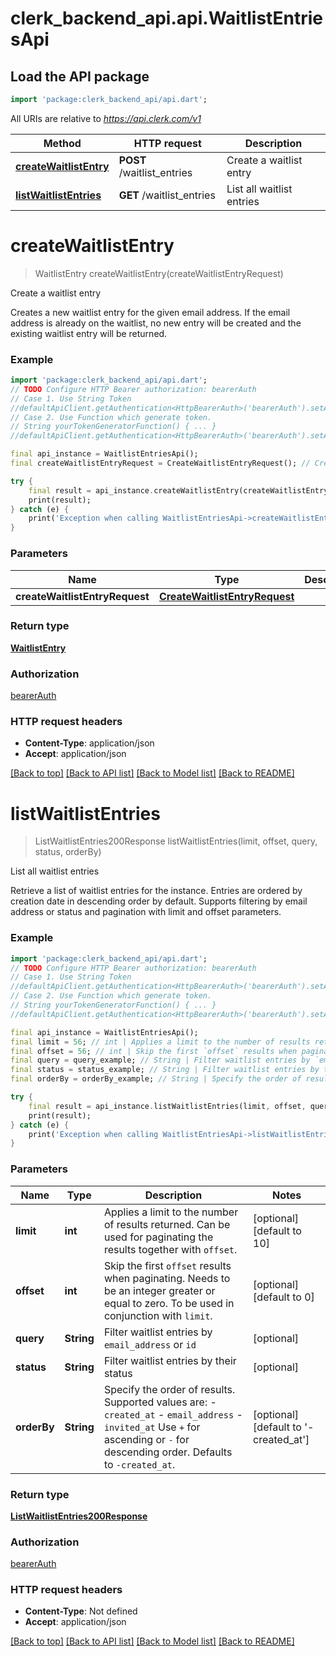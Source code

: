 # clerk_backend_api.api.WaitlistEntriesApi

## Load the API package
```dart
import 'package:clerk_backend_api/api.dart';
```

All URIs are relative to *https://api.clerk.com/v1*

Method | HTTP request | Description
------------- | ------------- | -------------
[**createWaitlistEntry**](WaitlistEntriesApi.md#createwaitlistentry) | **POST** /waitlist_entries | Create a waitlist entry
[**listWaitlistEntries**](WaitlistEntriesApi.md#listwaitlistentries) | **GET** /waitlist_entries | List all waitlist entries


# **createWaitlistEntry**
> WaitlistEntry createWaitlistEntry(createWaitlistEntryRequest)

Create a waitlist entry

Creates a new waitlist entry for the given email address. If the email address is already on the waitlist, no new entry will be created and the existing waitlist entry will be returned.

### Example
```dart
import 'package:clerk_backend_api/api.dart';
// TODO Configure HTTP Bearer authorization: bearerAuth
// Case 1. Use String Token
//defaultApiClient.getAuthentication<HttpBearerAuth>('bearerAuth').setAccessToken('YOUR_ACCESS_TOKEN');
// Case 2. Use Function which generate token.
// String yourTokenGeneratorFunction() { ... }
//defaultApiClient.getAuthentication<HttpBearerAuth>('bearerAuth').setAccessToken(yourTokenGeneratorFunction);

final api_instance = WaitlistEntriesApi();
final createWaitlistEntryRequest = CreateWaitlistEntryRequest(); // CreateWaitlistEntryRequest | 

try {
    final result = api_instance.createWaitlistEntry(createWaitlistEntryRequest);
    print(result);
} catch (e) {
    print('Exception when calling WaitlistEntriesApi->createWaitlistEntry: $e\n');
}
```

### Parameters

Name | Type | Description  | Notes
------------- | ------------- | ------------- | -------------
 **createWaitlistEntryRequest** | [**CreateWaitlistEntryRequest**](CreateWaitlistEntryRequest.md)|  | [optional] 

### Return type

[**WaitlistEntry**](WaitlistEntry.md)

### Authorization

[bearerAuth](../README.md#bearerAuth)

### HTTP request headers

 - **Content-Type**: application/json
 - **Accept**: application/json

[[Back to top]](#) [[Back to API list]](../README.md#documentation-for-api-endpoints) [[Back to Model list]](../README.md#documentation-for-models) [[Back to README]](../README.md)

# **listWaitlistEntries**
> ListWaitlistEntries200Response listWaitlistEntries(limit, offset, query, status, orderBy)

List all waitlist entries

Retrieve a list of waitlist entries for the instance. Entries are ordered by creation date in descending order by default. Supports filtering by email address or status and pagination with limit and offset parameters.

### Example
```dart
import 'package:clerk_backend_api/api.dart';
// TODO Configure HTTP Bearer authorization: bearerAuth
// Case 1. Use String Token
//defaultApiClient.getAuthentication<HttpBearerAuth>('bearerAuth').setAccessToken('YOUR_ACCESS_TOKEN');
// Case 2. Use Function which generate token.
// String yourTokenGeneratorFunction() { ... }
//defaultApiClient.getAuthentication<HttpBearerAuth>('bearerAuth').setAccessToken(yourTokenGeneratorFunction);

final api_instance = WaitlistEntriesApi();
final limit = 56; // int | Applies a limit to the number of results returned. Can be used for paginating the results together with `offset`.
final offset = 56; // int | Skip the first `offset` results when paginating. Needs to be an integer greater or equal to zero. To be used in conjunction with `limit`.
final query = query_example; // String | Filter waitlist entries by `email_address` or `id`
final status = status_example; // String | Filter waitlist entries by their status
final orderBy = orderBy_example; // String | Specify the order of results. Supported values are: - `created_at` - `email_address` - `invited_at`  Use `+` for ascending or `-` for descending order. Defaults to `-created_at`.

try {
    final result = api_instance.listWaitlistEntries(limit, offset, query, status, orderBy);
    print(result);
} catch (e) {
    print('Exception when calling WaitlistEntriesApi->listWaitlistEntries: $e\n');
}
```

### Parameters

Name | Type | Description  | Notes
------------- | ------------- | ------------- | -------------
 **limit** | **int**| Applies a limit to the number of results returned. Can be used for paginating the results together with `offset`. | [optional] [default to 10]
 **offset** | **int**| Skip the first `offset` results when paginating. Needs to be an integer greater or equal to zero. To be used in conjunction with `limit`. | [optional] [default to 0]
 **query** | **String**| Filter waitlist entries by `email_address` or `id` | [optional] 
 **status** | **String**| Filter waitlist entries by their status | [optional] 
 **orderBy** | **String**| Specify the order of results. Supported values are: - `created_at` - `email_address` - `invited_at`  Use `+` for ascending or `-` for descending order. Defaults to `-created_at`. | [optional] [default to '-created_at']

### Return type

[**ListWaitlistEntries200Response**](ListWaitlistEntries200Response.md)

### Authorization

[bearerAuth](../README.md#bearerAuth)

### HTTP request headers

 - **Content-Type**: Not defined
 - **Accept**: application/json

[[Back to top]](#) [[Back to API list]](../README.md#documentation-for-api-endpoints) [[Back to Model list]](../README.md#documentation-for-models) [[Back to README]](../README.md)


